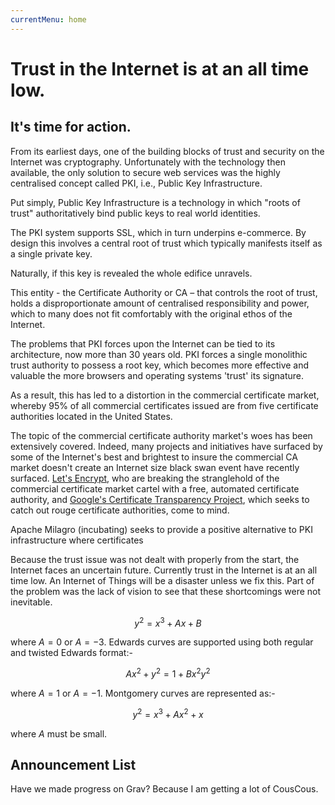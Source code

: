 ```yaml
---
currentMenu: home
---
```

<div id="generated-toc" class="generate_from_h2"></div>

# Trust in the Internet is at an all time low.
## It's time for action.

From its earliest days, one of the building blocks of trust and security on the Internet was cryptography. Unfortunately with the technology then available, the only solution to secure web services was the highly centralised concept called PKI, i.e., Public Key Infrastructure.

Put simply, Public Key Infrastructure is a technology in which "roots of trust" authoritatively bind public keys to real world identities.

The PKI system supports SSL, which in turn underpins e-commerce. By design this involves a central root of trust which typically manifests itself as a single private key.

Naturally, if this key is revealed the whole edifice unravels.

This entity - the Certificate Authority or CA – that controls the root of trust, holds a disproportionate amount of centralised responsibility and power, which to many does not fit comfortably with the original ethos of the Internet.

The problems that PKI forces upon the Internet can be tied to its architecture, now more than 30 years old. PKI forces a single monolithic trust authority to possess a root key, which becomes more effective and valuable the more browsers and operating systems 'trust' its signature.

As a result, this has led to a distortion in the commercial certificate market, whereby 95% of all commercial certificates issued are from five certificate authorities located in the United States.

The topic of the commercial certificate authority market's woes has been extensively covered. Indeed, many projects and initiatives have surfaced by some of the Internet's best and brightest to insure the commercial CA market doesn't create an Internet size black swan event have recently surfaced.  [Let's Encrypt](https://letsencrypt.org/), who are breaking the stranglehold of the commercial certificate market cartel with a free, automated certificate authority, and [Google's Certificate Transparency Project](https://www.certificate-transparency.org/), which seeks to catch out rouge certificate authorities, come to mind.

Apache Milagro (incubating) seeks to provide a positive alternative to PKI infrastructure where certificates

Because the trust issue was not dealt with properly from the start, the Internet faces an uncertain future. Currently trust in the Internet is at an all time low. An Internet of Things will be a disaster unless we fix this. Part of the problem was the lack of vision to see that these shortcomings were not inevitable.


$$y^2=x^3+Ax+B$$

where $A=0$ or $A=-3$. Edwards curves are supported using both regular
and twisted Edwards format:-

$$Ax^2+y^2=1+Bx^2y^2$$

where $A=1$ or $A=-1$. Montgomery curves are represented as:-

$$y^2=x^3+Ax^2+x$$

where $A$ must be small.

## Announcement List

Have we made progress on Grav? Because I am getting a lot of CousCous.
